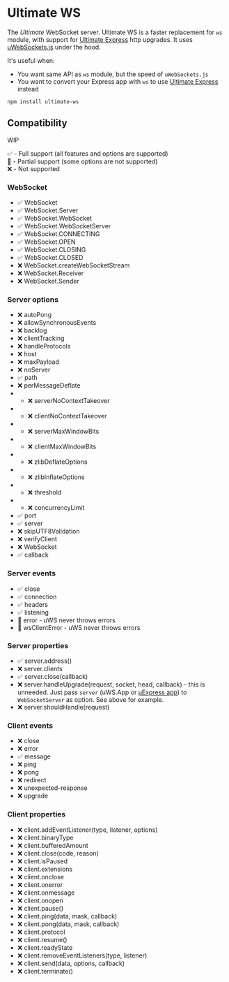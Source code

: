 # Ultimate WS

The *Ultimate* WebSocket server. Ultimate WS is a faster replacement for `ws` module, with support for [Ultimate Express](https://github.com/dimdenGD/ultimate-express) http upgrades. It uses [uWebSockets.js](https://github.com/uNetworking/uWebSockets.js) under the hood.  
  
It's useful when:
- You want same API as `ws` module, but the speed of `uWebSockets.js`
- You want to convert your Express app with `ws` to use [Ultimate Express](https://github.com/dimdenGD/ultimate-express) instead

`npm install ultimate-ws`

## Compatibility

WIP

✅ - Full support (all features and options are supported)  
🚧 - Partial support (some options are not supported)  
❌ - Not supported  

### WebSocket

- ✅ WebSocket
- ✅ WebSocket.Server
- ✅ WebSocket.WebSocket
- ✅ WebSocket.WebSocketServer
- ✅ WebSocket.CONNECTING
- ✅ WebSocket.OPEN
- ✅ WebSocket.CLOSING
- ✅ WebSocket.CLOSED
- ❌ WebSocket.createWebSocketStream
- ❌ WebSocket.Receiver
- ❌ WebSocket.Sender

### Server options

- ❌ autoPong
- ❌ allowSynchronousEvents 
- ❌ backlog
- ❌ clientTracking
- ❌ handleProtocols
- ❌ host
- ❌ maxPayload
- ❌ noServer
- ✅ path
- ❌ perMessageDeflate
- - ❌ serverNoContextTakeover
- - ❌ clientNoContextTakeover
- - ❌ serverMaxWindowBits
- - ❌ clientMaxWindowBits
- - ❌ zlibDeflateOptions
- - ❌ zlibInflateOptions
- - ❌ threshold
- - ❌ concurrencyLimit
- ✅ port
- ✅ server
- ❌ skipUTF8Validation 
- ❌ verifyClient
- ❌ WebSocket
- ✅ callback

### Server events

- ✅ close
- ✅ connection
- ✅ headers
- ✅ listening
- 🚧 error - uWS never throws errors
- 🚧 wsClientError - uWS never throws errors

### Server properties

- ✅ server.address()
- ❌ server.clients
- ✅ server.close(callback)
- ❌ server.handleUpgrade(request, socket, head, callback) - this is unneeded. Just pass `server` (uWS.App or [µExpress app](https://github.com/dimdenGD/ultimate-express)) to `WebSocketServer` as option. See above for example.
- ❌ server.shouldHandle(request)

### Client events

- ❌ close
- ❌ error
- ✅ message
- ❌ ping
- ❌ pong
- ❌ redirect
- ❌ unexpected-response
- ❌ upgrade

### Client properties

- ❌ client.addEventListener(type, listener, options)
- ❌ client.binaryType
- ❌ client.bufferedAmount
- ❌ client.close(code, reason)
- ❌ client.isPaused
- ❌ client.extensions
- ❌ client.onclose
- ❌ client.onerror
- ❌ client.onmessage
- ❌ client.onopen
- ❌ client.pause()
- ❌ client.ping(data, mask, callback)
- ❌ client.pong(data, mask, callback)
- ❌ client.protocol
- ❌ client.resume()
- ❌ client.readyState
- ❌ client.removeEventListeners(type, listener)
- ❌ client.send(data, options, callback)
- ❌ client.terminate()
